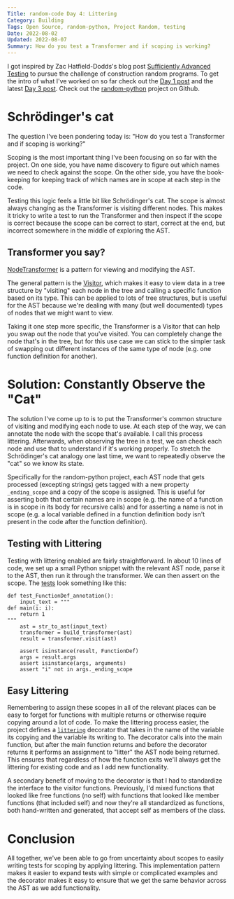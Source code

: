 ```yaml
---
Title: random-code Day 4: Littering
Category: Building
Tags: Open Source, random-python, Project Random, testing
Date: 2022-08-02
Updated: 2022-08-07
Summary: How do you test a Transformer and if scoping is working?
---
```


I got inspired by Zac Hatfield-Dodds's blog post [Sufficiently Advanced
Testing](https://zhd.dev/sufficiently/) to pursue the challenge of construction
random programs. To get the intro of what I've worked on so far check out the
[Day 1 post](blog/starting-the-random-code-journey.html) and the latest [Day 3
post](blog/random-code-day-3-testing.html). Check out the
[random-python](https://github.com/buckbaskin/random-python) project on
Github.

# Schrödinger's cat

The question I've been pondering today is: "How do you test a Transformer and
if scoping is working?"

Scoping is the most important thing I've been focusing on so far with the
project. On one side, you have name discovery to figure out which names we need
to check against the scope. On the other side, you have the book-keeping for
keeping track of which names are in scope at each step in the code.

Testing this logic feels a little bit like Schrödinger's cat. The scope is
almost always changing as the Transformer is visiting different nodes. This
makes it tricky to write  a test to run the Transformer and then inspect if the
scope is correct because the scope can be correct to start, correct at the end,
but incorrect somewhere in the middle of exploring the AST.

## Transformer you say?

[NodeTransformer](https://docs.python.org/3.8/library/ast.html#ast.NodeTransformer)
is a pattern for viewing and modifying the AST.

The general pattern is the
[Visitor](https://docs.python.org/3.8/library/ast.html#ast.NodeVisitor), which
makes it easy to view data in a tree structure by "visiting" each node in the
tree and calling a specific function based on its type. This can be applied to
lots of tree structures, but is useful for the AST because we're dealing with
many (but well documented) types of nodes that we might want to view.

Taking it one step more specific, the Transformer is a Visitor that can help
you swap out the node that you've visited. You can completely change the node
that's in the tree, but for this use case we can stick to the simpler task of
swapping out different instances of the same type of node (e.g. one function
definition for another).

# Solution: Constantly Observe the "Cat"

The solution I've come up to is to put the Transformer's common structure of
visiting and modifying each node to use. At each step of the way, we can
annotate the node with the scope that's available. I call this process littering.
Afterwards, when observing the tree in a test, we can check each node and use
that to understand if it's working properly. To stretch the Schrödinger's cat
analogy one last time, we want to repeatedly observe the "cat" so we know its
state.

Specifically for the random-python project, each AST node that gets processed
(excepting strings) gets tagged with a new property `_ending_scope` and a copy
of the scope is assigned. This is useful for asserting both that certain names
are in scope (e.g. the name of a function is in scope in its body for recursive
calls) and for asserting a name is not in scope (e.g. a local variable defined
in a function definition body isn't present in the code after the function
definition).

## Testing with Littering

Testing with littering enabled are fairly straightforward. In about 10 lines of
code, we set up a small Python snippet with the relevant AST node, parse it to
the AST, then run it through the transformer. We can then assert on the scope.
The
[tests](https://github.com/buckbaskin/random-python/blob/b4a9d4d3c5307d34e4504efaedf58ff52bf2b0c0/test/scoping_test.py#L35-L47)
look something like this:

    def test_FunctionDef_annotation():
        input_text = """
    def main(i: i):
        return 1
    """
        ast = str_to_ast(input_text)
        transformer = build_transformer(ast)
        result = transformer.visit(ast)
    
        assert isinstance(result, FunctionDef)
        args = result.args
        assert isinstance(args, arguments)
        assert "i" not in args._ending_scope

## Easy Littering

Remembering to assign these scopes in all of the relevant places can be easy to
forget for functions with multiple returns or otherwise require copying around
a lot of code. To make the littering process easier, the project defines a
[`littering`](https://github.com/buckbaskin/random-python/blob/b4a9d4d3c5307d34e4504efaedf58ff52bf2b0c0/random_code/impl.py#L744-L760)
decorator that takes in the name of the variable its copying and the variable
its writing to. The decorator calls into the main function, but after the main
function returns and before the decorator returns it performs an assignment to
"litter" the AST node being returned. This ensures that regardless of how the
function exits we'll always get the littering for existing code and as I add
new functionality.

A secondary benefit of moving to the decorator is that I had to standardize the
interface to the visitor functions. Previously, I'd mixed functions that looked
like free functions (no self) with functions that looked like member functions
(that included self) and now they're all standardized as functions, both
hand-written and generated, that accept self as members of the class.

# Conclusion

All together, we've been able to go from uncertainty about scopes to easily
writing tests for scoping by applying littering. This implementation pattern
makes it easier to expand tests with simple or complicated examples and the
decorator makes it easy to ensure that we get the same behavior across the AST
as we add functionality.
